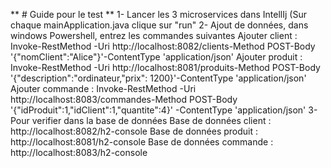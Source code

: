 ** # Guide pour le test **
1- Lancer les 3 microservices dans IntellIj (Sur chaque mainApplication.java clique sur "run"
2- Ajout de données, dans windows Powershell, entrez les commandes suivantes
    Ajouter client  :   Invoke-RestMethod -Uri http://localhost:8082/clients-Method POST-Body '{"nomClient":"Alice"}'-ContentType 'application/json'
    Ajouter produit : Invoke-RestMethod -Uri http://localhost:8081/produits-Method POST-Body '{"description":"ordinateur,"prix": 1200}'-ContentType 'application/json'
    Ajouter commande : Invoke-RestMethod -Uri http://localhost:8083/commandes-Method POST-Body '{"idProduit":1,"idClient":1,"quantite":4}' -ContentType 'application/json'
3- Pour verifier dans la base de données 
    Base de données client : http://localhost:8082/h2-console
    Base de données produit : http://localhost:8081/h2-console
    Base de données commande : http://localhost:8083/h2-console
    
